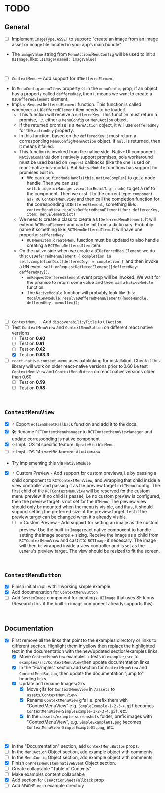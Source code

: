 # TODO

## General
- [ ] Implement `ImageType.ASSET` to support: "create an image from an image asset or image file located in your app’s main bundle"
* The `imageValue` string from `MenuAction`/`MenuConfig` will be used to init a `UIImage`, like: `UIImage(named: imageValue)`

<br>

- [ ] `ContextMenu` — Add support for `UIDefferedElement`
* In `MenuConfig.menuItems` property or in the `menuConfig` prop, if an object has a property called `defferedKey`, then it means we want to create a `UIDefferedElement` element.
* Impl. `onRequestDefferedElement` function. This function is called whenever a `UIDefferedElement` item needs to be loaded.
	* This function will receive a `defferedKey`. This function must return a promise, i.e. either a `MenuConfig` or `MenuAction` object. 
	* If the returned promise is a `MenuAction` object, it will use `defferedKey` for the `actionKey` property.
	*  In this function, based on the `defferedKey` it must return a corresponding `MenuConfig`/`MenuAction` object. If `null` is returned, then it means it failed.
	* This function is invoked from the native side. Native UI component `NativeCommands` don't natively support promises, so a workaround must be used based on `request` callbacks (like the one i used on react-native-ios-modal). But `NativeModule` functions has support for promises built in. 
		* We can use `findNodeHandle(this.nativeCompRef)` to get a node handle. Then we can use `self.bridge.uiManager.view(forReactTag: node)` to get a ref to the component. Then we cast it to the correct type: `component as? RCTContextMenuView` and then call the completion function for the corresponding `UIDefferedElement`,  something like: `contextMenuView.resolveDefferedMenuElement(for: defferedKey, item: menuElementDict)`
	* We need to create a class to create a `UIDeferredMenuElement`. It will extend `RCTMenuElement` and can be init from a dictionary. Probably name it something like: `RCTMenuDefferedItem`. It will have one property: `defferedKey`
		* `RCTMenuItem.createMenu` function must be updated to also handle creating a `RCTMenuDefferedItem` item.
	* On the native side when we create a `UIDeferredMenuElement` we do this:  `UIDeferredMenuElement { completion in self.completionDict[defferedKey] = completion }`, and then invoke a RN event: `self.onRequestDefferedElement([defferedKey: defferedKey])`.
		* `onRequestDefferedElement` event prop will be invoked. We wait for the promise to return some value and then call  a `NativeModule` function.
		* The `NativeModule` function will probably look like this: `ModalViewModule.resolveDefferedMenuElement({nodeHandle, defferedKey, menuItem});`

<br>

- [ ] `ContextMenu` — Add `discoverabilityTitle` to `UIAction`
- [ ] Test `ContextMenuView` and `ContextMenuButton` on different react native versions
	- [ ] Test on **0.60**
	- [ ] Test on **0.61**
	- [ ] Test on **0.62**
	- [x] Test on **0.63.3**
- [ ] `react-native-context-menu` uses autolinking for installation. Check if this library will work on older react-native versions prior to 0.60 i.e test `ContextMenuView` and `ContextMenuButton` on react native versions older than 0.60
	- [ ] Test on **0.59**
	- [ ] Test on **0.58**

<br>

## `ContextMenuView`
- [x] ⭐️ Export `ActionSheetFallback` function and add it to the docs.
- [x] 🛠 Rename `RCTContextMenuManager` to `RCTContextMenuViewManager` and update corresponding js native component
- [x] ⭐️ Impl. iOS 14 specific feature: `UpdateVisibleMenu`
- [ ] ⭐️ Impl. iOS 14 specific feature: `dismissMenu`
* Try implementing this via `NativeModule`

- [x] ⭐️ Custom Preview - Add support for custom previews, i.e by passing a child component to `RCTContextMenuView`, and wrapping that child inside a view controller and passing it as the preview target in `UIMenu` config. The first child of the `RCTContextMenuView` will be reserved for the custom menu preview. If no child is passed, i.e no custom preview is configured, then the preview target is not set for the `UIMenu`. The preview view should only be mounted when the menu is visible, and thus, it should support setting the preferred size of the preview target. Test if the preview target can be changed when it's already visible.
	- [ ] ⭐️ Custom Preview - Add support for setting an image as the custom preview. Use the built-in `Image` react native component to handle setting the image source + sizing. Receive the image as a child from `RCTContextMenuView` and cast it to `RCTImage` if necessary. The image will then be wrapped inside a view controller and is set as the `UIMenu`'s preview target. The view should be resized to fit the screen.

<br>

## `ContextMenuButton`
- [x] Finish initial impl. with 1 working simple example
- [x] Add documentation for `ContextMenuButton`
- [ ] Add `SystemImage` component for creating a `UIImage` that uses SF Icons (Research first if the built-in image component already supports this).

<br>

## Documentation
- [x] First remove all the links that point to the examples directory or links to different section. Highlight them in yellow then replace the highlighted text in the documentation with the new/updated section/examples links.
	- [x] Move `ContextMenuView` examples + tests in `examples/src` to `examples/src/ContextMenuView` then update documentation links
	- [x] In the "Examples" section add section for `ContextMenuView` and `ContextMenuButton`, then update the documentation "jump to" heading links
	- [x] Update and rename Images/Gifs
		- [x] Move gifs for `ContextMenuView` in `/assets` to `assets/ContextMenuView/`
		- [x] Rename `ContextMenuView` gifs i.e. prefix them with "ContextMenuView" e.g. `SimpleExample-1-2-3-4.gif` becomes `ContextMenuView-SimpleExample-1-2-3-4.gif`, etc.
		- [x] In the `/assets/example-screenshots` folder, prefix images with "ContextMenuView", e.g. `SimpleExample01.png` becomes `ContextMenuView-SimpleExample01.png`, etc.

<br>

- [x] In the "Documentation" section, add `ContextMenuButton` props.
- [ ] In the `MenuAction` Object section, add example object with comments.
- [ ] In the `MenuConfig` Object section, add example object with comments.
- [x] Finish `onPressMenuItem` `nativeEvent` Object section.
- [ ] Create collapsable "Table of Contents"
- [ ] Make examples content collapsable
- [x] Add section for `useActionSheetFallback` prop
- [ ] Add `README.md` in example directory